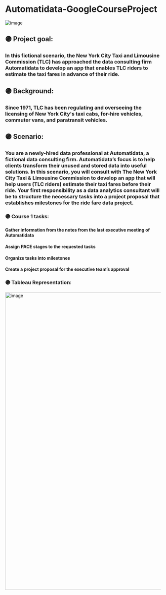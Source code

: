 # Automatidata-GoogleCourseProject
![image](https://github.com/user-attachments/assets/58f72944-c562-4c12-b228-696b37ba249c)

## 🟣 Project goal:  

### In this fictional scenario, the New York City Taxi and Limousine Commission (TLC) has approached the data consulting firm Automatidata to develop an app that enables TLC riders to estimate the taxi fares in advance of their ride.

## 🟣 Background: 

### Since 1971, TLC has been regulating and overseeing the licensing of New York City's taxi cabs, for-hire vehicles, commuter vans, and paratransit vehicles.

## 🟣 Scenario:

### You are a newly-hired data professional at Automatidata, a fictional data consulting firm. Automatidata’s focus is to help clients transform their unused and stored data into useful solutions. In this scenario, you will consult with The New York City Taxi & Limousine Commission to develop an app that will help users (TLC riders) estimate their taxi fares before their ride. Your first responsibility as a data analytics consultant will be to structure the necessary tasks into a project proposal that establishes milestones for the ride fare data project. 

### 🟣 Course 1 tasks:

#### Gather information from the notes from the last executive meeting of Automatidata
#### Assign PACE stages to the requested tasks
#### Organize tasks into milestones
#### Create a project proposal for the executive team’s approval

### 🟣 Tableau Representation:
<img width="960" alt="image" src="https://github.com/user-attachments/assets/ca231a5b-ae63-4257-883c-0a6b4228b4b9" />


